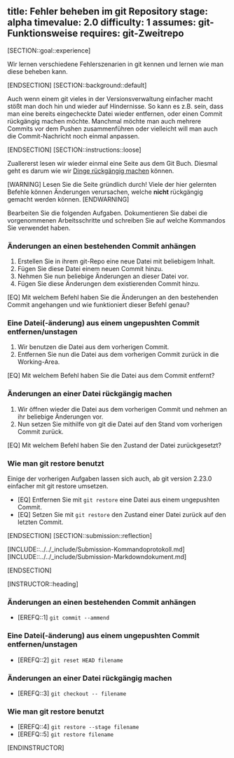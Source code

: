 title: Fehler beheben im git Repository
stage: alpha
timevalue: 2.0
difficulty: 1
assumes: git-Funktionsweise
requires: git-Zweitrepo
---

[SECTION::goal::experience]

Wir lernen verschiedene Fehlerszenarien in git kennen und lernen wie man diese beheben kann.

[ENDSECTION]
[SECTION::background::default]

Auch wenn einem git vieles in der Versionsverwaltung einfacher macht stößt man doch hin und 
wieder auf Hindernisse. So kann es z.B. sein, dass man eine bereits eingecheckte Datei wieder 
entfernen, oder einen Commit rückgängig machen möchte. Manchmal möchte man auch mehrere Commits 
vor dem Pushen zusammenführen oder vielleicht will man auch die Commit-Nachricht noch einmal 
anpassen.

[ENDSECTION]
[SECTION::instructions::loose]

Zuallererst lesen wir wieder einmal eine Seite aus dem Git Buch. Diesmal geht es darum wie wir 
[Dinge rückgängig machen](https://git-scm.com/book/en/v2/Git-Basics-Undoing-Things) können.

[WARNING]
Lesen Sie die Seite gründlich durch! Viele der hier gelernten Befehle können Änderungen 
verursachen, welche **nicht** rückgängig gemacht werden können.
[ENDWARNING]

Bearbeiten Sie die folgenden Aufgaben. Dokumentieren Sie dabei die vorgenommenen Arbeitsschritte 
und schreiben Sie auf welche Kommandos Sie verwendet haben.

### Änderungen an einen bestehenden Commit anhängen

1. Erstellen Sie in ihrem git-Repo eine neue Datei mit beliebigem Inhalt.  
2. Fügen Sie diese Datei einem neuen Commit hinzu.
3. Nehmen Sie nun beliebige Änderungen an dieser Datei vor.
4. Fügen Sie diese Änderungen dem existierenden Commit hinzu.

[EQ] Mit welchem Befehl haben Sie die Änderungen an den bestehenden Commit angehangen und wie 
funktioniert dieser Befehl genau?

### Eine Datei(-änderung) aus einem ungepushten Commit entfernen/unstagen

1. Wir benutzen die Datei aus dem vorherigen Commit.
2. Entfernen Sie nun die Datei aus dem vorherigen Commit zurück in die Working-Area.

[EQ] Mit welchem Befehl haben Sie die Datei aus dem Commit entfernt?

### Änderungen an einer Datei rückgängig machen

1. Wir öffnen wieder die Datei aus dem vorherigen Commit und nehmen an ihr beliebige Änderungen vor.
2. Nun setzen Sie mithilfe von git die Datei auf den Stand vom vorherigen Commit zurück.

[EQ] Mit welchem Befehl haben Sie den Zustand der Datei zurückgesetzt?

### Wie man git restore benutzt

Einige der vorherigen Aufgaben lassen sich auch, ab git version 2.23.0 einfacher mit git restore 
umsetzen.

- [EQ] Entfernen Sie mit `git restore` eine Datei aus einem ungepushten Commit.
- [EQ] Setzen Sie mit `git restore` den Zustand einer Datei zurück auf den letzten Commit.

[ENDSECTION]
[SECTION::submission::reflection]

[INCLUDE::../../_include/Submission-Kommandoprotokoll.md]
[INCLUDE::../../_include/Submission-Markdowndokument.md]

[ENDSECTION]

[INSTRUCTOR::heading]

### Änderungen an einen bestehenden Commit anhängen

- [EREFQ::1] `git commit --ammend`

### Eine Datei(-änderung) aus einem ungepushten Commit entfernen/unstagen

- [EREFQ::2] `git reset HEAD filename`

### Änderungen an einer Datei rückgängig machen

- [EREFQ::3] `git checkout -- filename`

### Wie man git restore benutzt

- [EREFQ::4] `git restore --stage filename`
- [EREFQ::5] `git restore filename`

[ENDINSTRUCTOR]
